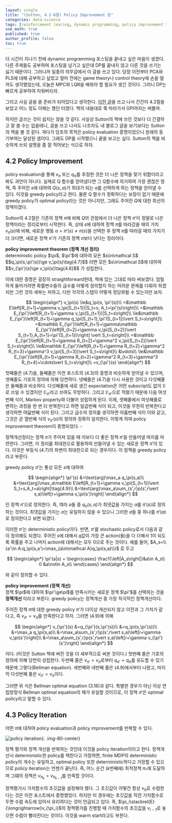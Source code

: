 ```yaml
---
layout: single
title: "(Sutton, 4.2-6절) Policy Improvement 등"
categories: data-science
tags: [reinforcement learing, dynamic programming, policy improvement theorem, policy iteration]
use_math: true
published: true
author_profile: false
toc: true
---
```


더 시간이 지나기 전에 dynamic programming 포스팅을 끝내고 싶은 마음이 생겼다.
다른 주제들도 공부하여 포스팅을 남기고 싶은데 DP를 끝내지 않고 다른 것을 쓰기는 싫기 때문이다.
그러니까 일종의 의무감에서 이 글을 쓰고 있다.
당장 이전부터 PCA와 PLS에 대해 공부하고 싶었고 얼마 전에는 game theory나 control theory에 손을 댈까도 생각했었는데, 오늘은 MPC와 LQR을 배워야 할 필요가 생긴 것이다.
그러니 DP는 빠르게 공부하여 치워버리자.

그리고 사실 글을 쓸 준비가 되어있다고 생각한다.
[이전 글](https://govin08.github.io/machine-learning/policy_evaluation/)을 쓰고 나서 간간이 4.2절을 보았고 어느 정도 이해는 했던 터였다.
책의 내용대로 쭉 따라가서 GPI까지는 써볼까.

하지만 글쓰는 것이 쉽지는 않을 것 같다.
사실상 Sutton의 책에 쓰인 것보다 더 간결하고 잘 쓸 수는 없을테니, 글을 쓰고 나서도 나조차도 내 블로그 글을 보기보다는 Sutton의 책을 볼 것 같다.
게다가 당초의 목적은 policy evaluation 증명이었으니 원래의 동기부여는 달성된 셈이다.
그래도 DP를 시작했으니 끝을 보고는 싶다.
Sutton의 책을 비슷하게 쓰되 설명을 좀 잘 적어보는 식으로 하자.

## 4.2 Policy Improvement

<!-- 4.2절은 policy improvement theorem으로부터 시작한다. -->

policy evaluation을 통해 $v_\pi$ 또는 $q_\pi$를 추정한 것은 더 나은 정책을 찾기 위함이라고 봐도 과언이 아니다.
실제로 Q 함수를 얻어냈다면 그 Q함수에 의거하여 가장 괜찮은 정책, 즉 주어진 $s$에 대하여 $Q(s,a)$가 최대가 되는 $a$를 선택하게 하는 정책을 얻어낼 수 있다.
이것을 greedy policy라고 한다.
물론 Q 함수가 정확하다는 보장이 없기 때문에 greedy policy가 optimal policy라는 것은 아니지만, 그래도 주어진 $Q$에 대한 최선의 정책이겠다.

Sutton의 4.2절은 기존의 정책 $\pi$에 비해 $Q$의 관점에서 더 나은 정책 $\pi'$이 정말로 나은 정책이라는 정리로부터 시작한다.
즉, 상태 $s$에 대하여 정책 $\pi$를 따라갔을 때의 가치 $v_\pi(s)$에 비해, 새로운 행동 $a=\pi'(s)\ne\pi(s)$을 선택한 후 정책 $\pi$를 따라갈 때의 가치가 더 크다면, 새로운 정책 $\pi'$가 기존의 정책 $\pi$보다 낫다는 정리이다.

<div class="notice--info">
<b> policy improvement theorem (정책 개선 정리) </b> <br>
deterministic policy $\pi$, $\pi'$에 대하여 모든 $s\in\mathcal S$
$$q_\pi(s,\pi'(s))\ge v_\pi(s)\tag{4.7}$$
라면 모든 $s\in\mathcal S$에 대하여
$$v_{\pi'}(s)\ge v_\pi(s)\tag{4.8}$$
가 성립한다.
</div>

이에 대한 증명은 굉장히 straightforward한데, 책에 있는 그대로 따라 써보겠다.
엄밀하게 들어가려면 확률변수들의 급수를 어떻게 정의할지 하는 어려운 문제를 다뤄야 하겠지만 그런 것의 세부는 피하고, 다만 각각의 스텝이 어떻게 정당화될 수 있는지만 보자.

$$
\begin{align*}
v_\pi(s)
\le&q_\pi(s, \pi'(s))\\
=&\mathbb E\left[R_{t+1}+\gamma v_\pi(S_{t+1})|S_t=s, A_t=\pi'(s)\right]\\
=&\mathbb E_{\pi'}\left[R_{t+1}+\gamma v_\pi(S_{t+1})|S_t=s\right]\\
\le&\mathbb E_{\pi'}\left[R_{t+1}+\gamma q_\pi(S_{t+1},\pi'(S_{t+1})\vert S_t=s\right]\\
=&\mathbb E_{\pi'}\left[R_{t+1}+\gamma\mathbb E_{\pi'}\left[R_{t+2}+\gamma v_\pi(S_{t+2})\vert S_{t+1},A_{t+1}=\pi'(S_{t+1})\right] \vert S_t=s\right]\\
=&\mathbb E_{\pi'}\left[R_{t+1}+\gamma R_{t+2}+\gamma^2 v_\pi(S_{t+2})\vert S_t=s\right]\\
\le&\mathbb E_{\pi'}\left[R_{t+1}+\gamma R_{t+2}+\gamma^2 R_{t+3}+\gamma^3 v_\pi(S_{t+3})\vert S_t=s\right]\\
&\vdots\\
\le&\mathbb E_{\pi'}\left[R_{t+1}+\gamma R_{t+2}+\gamma^2 R_{t+3}+\gamma^3 R_{t+4}+\cdots\vert S_t=s\right]\\
=v_{\pi'}(s)
\end{align*}
$$

첫째줄은 (4.7)을, 둘째줄은 이전 포스트의 (4.3)의 증명과 비슷하게 얻어낼 수 있으며, 셋째줄도 기호의 정의에 의해 당연하다.
넷째줄은 (4.7)을 다시 사용한 것이고 다섯째줄은 둘째줄과 비슷하다.
다섯째줄에 새로 생긴 expectation은 어떤 subscript도 없이 $\mathbb E$로 쓰일 수 있겠지만 $\mathbb E_{\pi'}$라고 쓰여도 무방하다.
그리고 $\mathbb E_{\pi'}$으로 적혔기 때문에 다음 여섯번째 식이, Markov property와 더불어 성립하게 된다.
이제, 셋째줄에서 여섯째줄로 변하는 과정을 한 번 더 반복한다고 하면 일곱번째 식이 되고, 이것을 무한히 반복한다고 생각하면 여덟번째 식이 된다.
그리고 급수의 정의를 생각하면 아홉번째 식이 이와 같고, 그것은 곧 열번째 식의 $v_{\pi'}(s)$의 정의와 정확히 일치한다.
이렇게 하여 policy improvement theorem이 증명되었다. $\square$

정책개선정리는 정책 $\pi$가 주어져 있을 때 이보다 더 좋은 정책 $\pi'$을 만들어낼 여지를 마련한다.
그러면, 이 정리를 최대한으로 활용하여 만들어낼 수 있는 새로운 정책 $\pi'$이 있다.
이것은 부등식 (4.7)의 좌변이 최대한으로 되는 경우이다.
이 정책을 greedy policy라고 부른다.

greedy policy $\pi'$는 통상 모든 $s$에 대하여

$$
\begin{align*}
\pi'(s)
&=\text{arg}\max_a q_\pi(s,a)\\
&=\text{arg}\max_a\mathbb E\left[R_{t+1}+\gamma v_\pi(S_{t+1})\vert S_t=s,A_t=a\right]\tag{4.9}\\
&=\text{arg}\max_a\sum_{s',r}p(s',r\vert s,a)\left[r+\gamma v_\pi(s')\right]
\end{align*}
$$

인 정책 $\pi'$으로 정의한다.
즉, 여러 $a$들 중 $q_\pi(s,a)$가 최댓값을 가지는 $a$를 $\pi'(s)$로 정의하는 것이다.
최댓값을 가지는 $a$는 유일하지 않을 수 있으니 그러한 $a$들 중 하나를 $\pi'(a)$로 정의한다고 보면 되겠다.

이러한 $\pi'$는 deterministic policy이다.
반면, $\pi'$를 stochastic policy로서 다음과 같이 정의해도 되겠다.
주어진 $s$에 대해서 $q$값이 가장 큰 action(들)을 다 더해서 1이 되도록 확률을 주고 나머지 action에 대해서는 모두 0으로 주는 것이다.
예를 들어, $A_s=\\{a'\in A:q_\pi(s,a')=\max_{a\in\mathcal A}q_\pi(s,a)\\}$ 로 두고

$$
\begin{align*}
\pi'(a|s) =
\begin{cases}
\frac1{\left|A_s\right|}&a\in A_s\\
0                   &a\notin A_s\\
\end{cases}
\end{align*}
$$

와 같이 정의할 수 있다.

<div class="notice--info">
<b> policy improvement (정책 개선) </b> <br>
정책 $\pi$에 대하여 $\pi'\ge\pi$를 만족시키는 새로운 정책 $\pi'$를 선택하는 것을 <b> 정책개선 </b>이라고 부른다.
greedy policy는 정책개선 중 가장 적극적인 정책개선이다.
</div>

주어진 정책 $\pi$에 대한 greedy policy $\pi'$가 더이상 개선되지 않고 이전과 그 가치가 같다고, 즉 $v_{\pi'}=v_\pi$를 만족한다고 하자.
그러면 (4.9)에 의해

$$
\begin{align*}
v_{\pi'}(s)
&=q_{\pi'}(s,\pi'(s))\\
&=q_\pi(s,\pi'(s))\\
&=\max_a q_\pi(s,a)\\
&=\max_a\sum_{s',r}p(s',r\vert s,a)\left[r+\gamma v_\pi(s')\right]\\
&=\max_a\sum_{s',r}p(s',r\vert s,a)\left[r+\gamma v_{\pi'}(s')\right]
\end{align*}
$$

이다.
(이것은 Sutton 책에 써진 것을 더 세부적으로 써본 것이다.)
첫번째 줄은 기호의 정의에 의해 당연히 성립한다.
두번째 줄은 $v_{\pi'}=v_\pi$로부터 $q_{\pi'}=q_\pi$를 유도할 수 있기 때문에 그렇다(Bellman equation).
세번째와 네번째 줄은 (4.9)에서부터 나왔고, 마지막 다섯번째 줄은 $v_{\pi'}=v_\pi$이다.

그러면 위 식은 Bellman optimal equation (3.18)과 같다.
특별한 경우가 아닌 이상 연립방정식 Bellman optimal equation의 해가 유일할 것이므로, 이 정책 $\pi'$은 optimal policy라고 말할 수 있다.

## 4.3 Policy Iteration

어떤 $\pi$에 대하여 policy evaluation과 policy improvement를 반복할 수 있다.

![policy iteration]({{site.url}}\images\2025-10-13-policy_improvement\policy_iteration.png){: .img-80-center}

정책 평가와 정책 개선을 반복하는 것인데 이것을 policy iteration이라고 한다.
정책개선시 deterministic한 policy를 택한다고 가정하면, finite MDP의 deterministic policy의 개수는 유일하고, optimal policy 또한 deterministic하다고 가정할 수 있으므로 policy iteration는 언젠가 끝난다.
즉, 어느 순간 ($k$번째에) 최적정책 $\pi_\ast$에 도달하며 그떄의 정책은 $v_{\pi_k}=v_{\pi_{k-1}}$를 만족할 것이다.

정책평가시 가치함수의 초깃값을 설정해야 했다.
그 초깃값이 어떻건 항상 $v_\pi$로 수렴한다는 것은 이전 포스트에서 증명했었다.
하지만 이 경우에는 초깃값을 직전 가치함수로 두면 수렴 속도에 있어서 유리하다는 것이 언급되고 있다.
즉, $\pi_i\stackrel{E}{\longrightarrow}v_{\pi_i}$의 정책평가를 진행할 때 가치함수의 초깃값을 $v_{i-1}$로 놓으면 수렴이 빨라진다는 것이다.
이것을 warm start라고도 부른다.